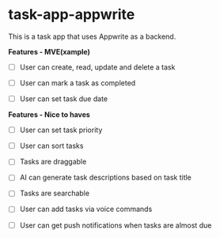 # task-app-appwrite

This is a task app that uses Appwrite as a backend.

**Features - MVE(xample)**

- [ ] User can create, read, update and delete a task

- [ ] User can mark a task as completed

- [ ] User can set task due date

**Features - Nice to haves**

- [ ] User can set task priority

- [ ] User can sort tasks

- [ ] Tasks are draggable

- [ ] AI can generate task descriptions based on task title

- [ ] Tasks are searchable

- [ ] User can add tasks via voice commands

- [ ] User can get push notifications when tasks are almost due
